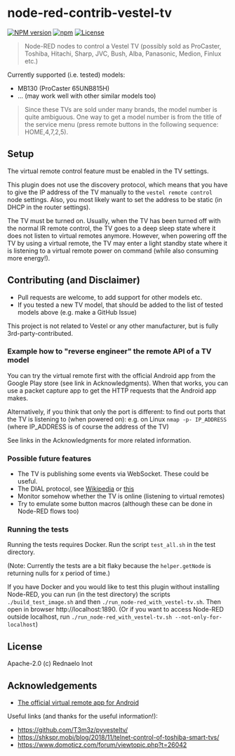 # node-red-contrib-vestel-tv

[![NPM version](https://badge.fury.io/js/node-red-contrib-vestel-tv.svg)](http://badge.fury.io/js/node-red-contrib-vestel-tv)
[![npm](https://img.shields.io/npm/dt/node-red-contrib-vestel-tv.svg)]()
[![License](https://img.shields.io/badge/License-Apache%202.0-blue.svg)](https://opensource.org/licenses/Apache-2.0)

> Node-RED nodes to control a Vestel TV (possibly sold as ProCaster, Toshiba, Hitachi, Sharp, JVC, Bush, Alba, Panasonic, Medion, Finlux etc.)

Currently supported (i.e. tested) models:
* MB130 (ProCaster 65UNB815H)
* ... (may work well with other similar models too)
> Since these TVs are sold under many brands, the model number is quite ambiguous. One way to get a model number is from the title of the service menu (press remote buttons in the following sequence: HOME,4,7,2,5).


## Setup

The virtual remote control feature must be enabled in the TV settings.

This plugin does not use the discovery protocol, which means that you have to give the IP address of the TV manually to the `vestel remote control` node settings. Also, you most likely want to set the address to be static (in DHCP in the router settings).

The TV must be turned on. Usually, when the TV has been turned off with the normal IR remote control, the TV goes to a deep sleep state where it does not listen to virtual remotes anymore. However, when powering off the TV by using a virtual remote, the TV may enter a light standby state where it is listening to a virtual remote power on command (while also consuming more energy!).


## Contributing (and Disclaimer)

* Pull requests are welcome, to add support for other models etc.
* If you tested a new TV model, that should be added to the list of tested models above (e.g. make a GitHub Issue)

This project is not related to Vestel or any other manufacturer, but is fully 3rd-party-contributed.

### Example how to "reverse engineer" the remote API of a TV model

You can try the virtual remote first with the official Android app from the Google Play store (see link in Acknowledgments). When that works, you can use a packet capture app to get the HTTP requests that the Android app makes.

Alternatively, if you think that only the port is different: to find out ports that the TV is listening to (when powered on):
e.g. on Linux `nmap -p- IP_ADDRESS` (where IP_ADDRESS is of course the address of the TV)

See links in the Acknowledgments for more related information.

### Possible future features
* The TV is publishing some events via WebSocket. These could be useful.
* The DIAL protocol, see [Wikipedia](https://en.wikipedia.org/wiki/Discovery_and_Launch) or [this](http://www.dial-multiscreen.org/)
* Monitor somehow whether the TV is online (listening to virtual remotes)
* Try to emulate some button macros (although these can be done in Node-RED flows too)

### Running the tests
Running the tests requires Docker. Run the script `test_all.sh` in the test directory.

(Note: Currently the tests are a bit flaky because the `helper.getNode` is returning nulls for x period of time.)

If you have Docker and you would like to test this plugin without installing Node-RED, you can run (in the test directory) the scripts `./build_test_image.sh` and then `./run_node-red_with_vestel-tv.sh`. Then open in browser http://localhost:1890. (Or if you want to access Node-RED outside localhost, run `./run_node-red_with_vestel-tv.sh --not-only-for-localhost`)

## License

Apache-2.0 (c) Rednaelo Inot


## Acknowledgements

* [The official virtual remote app for Android](https://play.google.com/store/apps/details?id=com.VestelTvRemote)

Useful links (and thanks for the useful information!):
* https://github.com/T3m3z/pyvesteltv/
* https://shkspr.mobi/blog/2018/11/telnet-control-of-toshiba-smart-tvs/
* https://www.domoticz.com/forum/viewtopic.php?t=26042

